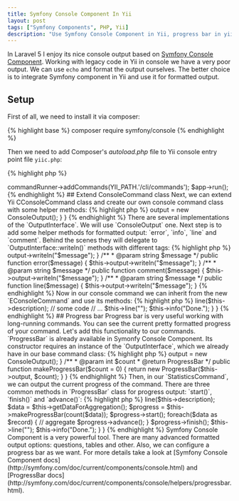 ```yaml
---
title: Symfony Console Component In Yii
layout: post
tags: ["Symfony Components", PHP, Yii]
description: "Use Symfony Console Component in Yii, progress bar in yii console"
---
```


In Laravel 5 I enjoy its nice console output based on [Symfony Console Component](http://symfony.com/doc/current/components/console.html). Working with legacy code in Yii in console we have a very poor output. We can use `echo` and format the output ourselves. The better choice is to integrate Symfony component in Yii and use it for formatted output.

## Setup

First of all, we need to install it via composer:

{% highlight base %}
composer require symfony/console
{% endhighlight %}

Then we need to add Composer's *autoload.php* file to Yii console entry point file `yiic.php`:

{% highlight php %}
<?php

// ... 
require __DIR__ . '/../../vendor/autoload.php';

$app = new CConsoleApplication(dirname(__FILE__) . '/config/console.php');
$app->commandRunner->addCommands(YII_PATH.'/cli/commands');
$app->run();
{% endhighlight %}

## Extend ConsoleCommand class
Next, we can extend Yii CConsoleCommand class and create our own console command class with some helper methods:

{% highlight php %}
<?php

<?php

use Symfony\Component\Console\Helper\ProgressBar;
use Symfony\Component\Console\Output\ConsoleOutput;
use Symfony\Component\Console\Output\OutputInterface;

/**
 * Class EConsoleCommand.php
 */
class EConsoleCommand extends CConsoleCommand
{

}
{% endhighlight %}

To use Symfony formatted output we need to have an instance of the `OutputInterface`. The better place to instantiate it is Yii components `init()` method:

{% highlight php %}
<?php

<?php

use Symfony\Component\Console\Output\ConsoleOutput;
use Symfony\Component\Console\Output\OutputInterface;

/**
 * Class EConsoleCommand.php
 */
class EConsoleCommand extends CConsoleCommand
{
    /**
     * @var OutputInterface
     */
    protected $output;

    public function init()
    {
        $this->output = new ConsoleOutput();
    }
}
{% endhighlight %}

There are several implementations of the `OutputInterface`. We will use `ConsoleOutput` one. Next step is to add some helper methods for formatted output: `error`, `info`, `line` and `comment`. Behind the scenes they will delegate to `OutputInterface::writeln()` methods with different tags:

{% highlight php %}
 <?php

/**
 * @param string $message
 */
public function info($message)
{
    $this->output->writeln("<info>$message</info>");
}

/**
 * @param string $message
 */
public function error($message)
{
    $this->output->writeln("<error>$message</error>");
}

/**
 * @param string $message
 */
public function comment($message)
{
    $this->output->writeln("<comment>$message</comment>");
}

/**
 * @param string $message
 */
public function line($message)
{
    $this->output->writeln("$message");
}
{% endhighlight %} 

Now in our console command we can inherit from the new `EConsoleCommand` and use its methods:

{% highlight php %}
<?php

class StatisticsCommand extends EConsoleCommand
{
    protected $description = 'Aggregate statistics for the last week';

    public function actionIndex()
    {
        $this->line($this->description);

        // some code 
        // ...

        $this->line("");
        $this->info("Done.");
    }
}
{% endhighlight %}

## Progress bar
Progress bar is very useful working with long-running commands. You can see the current pretty formatted progress of your command. Let's add this functionality to our commands. `ProgressBar` is already available in Symonfy Console Component. Its constructor requires an instance of the `OutputInterface`, which we already have in our base command class:

{% highlight php %}
<?php

use Symfony\Component\Console\Helper\ProgressBar;
use Symfony\Component\Console\Output\ConsoleOutput;
use Symfony\Component\Console\Output\OutputInterface;

/**
 * Class EConsoleCommand.php
 */
class EConsoleCommand extends CConsoleCommand
{
    /**
     * @var OutputInterface
     */
    protected $output;

    public function init()
    {
        $this->output = new ConsoleOutput();
    }

    /**
     * @param int $count
     * @return ProgressBar
     */
    public function makeProgressBar($count = 0)
    {
        return new ProgressBar($this->output, $count);
    }
}
{% endhighlight %}

Then, in our `StatisticsCommand`, we can output the current progress of the command. There are three common methods in `ProgressBar` class for progress output: `start()`, `finish()` and `advance()`:

{% highlight php %}
<?php

class StatisticsCommand extends EConsoleCommand
{
    protected $description = 'Aggregate statistics for the last week';

    public function actionIndex()
    {
        $this->line($this->description);

        $data = $this->getDataForAggregation();

        $progress = $this->makeProgressBar(count($data));
        $progress->start();

        foreach($data as $record) {
            // aggregate
            $progress->advance();
        }

        $progress->finish();
        $this->line("");
        $this->info("Done.");
    }
}
{% endhighlight %}

Symfony Console Component is a very powerful tool. There are many advanced formatted output options: questions, tables and other. Also, we can configure a progress bar as we want. For more details take a look at [Symfony Console Component docs](http://symfony.com/doc/current/components/console.html) and [ProgressBar docs](http://symfony.com/doc/current/components/console/helpers/progressbar.html).
